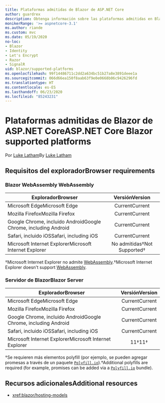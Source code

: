 ```yaml
---
title: Plataformas admitidas de Blazor de ASP.NET Core
author: guardrex
description: Obtenga información sobre las plataformas admitidas en Blazor de ASP.NET Core.
monikerRange: '>= aspnetcore-3.1'
ms.author: riande
ms.custom: mvc
ms.date: 05/19/2020
no-loc:
- Blazor
- Identity
- Let's Encrypt
- Razor
- SignalR
uid: blazor/supported-platforms
ms.openlocfilehash: 99f14486711c2dd2a634bc51b27a8e3891deee1a
ms.sourcegitcommit: 066d66ea150f8aab63f9e0e0668b06c9426296fd
ms.translationtype: HT
ms.contentlocale: es-ES
ms.lasthandoff: 06/23/2020
ms.locfileid: "85243231"
---
```

# <a name="aspnet-core-blazor-supported-platforms"></a><span data-ttu-id="d6f0e-103">Plataformas admitidas de Blazor de ASP.NET Core</span><span class="sxs-lookup"><span data-stu-id="d6f0e-103">ASP.NET Core Blazor supported platforms</span></span>

<span data-ttu-id="d6f0e-104">Por [Luke Latham](https://github.com/guardrex)</span><span class="sxs-lookup"><span data-stu-id="d6f0e-104">By [Luke Latham](https://github.com/guardrex)</span></span>

## <a name="browser-requirements"></a><span data-ttu-id="d6f0e-105">Requisitos del explorador</span><span class="sxs-lookup"><span data-stu-id="d6f0e-105">Browser requirements</span></span>

### <a name="blazor-webassembly"></a>Blazor<span data-ttu-id="d6f0e-106"> WebAssembly</span><span class="sxs-lookup"><span data-stu-id="d6f0e-106"> WebAssembly</span></span>

| <span data-ttu-id="d6f0e-107">Explorador</span><span class="sxs-lookup"><span data-stu-id="d6f0e-107">Browser</span></span>                          | <span data-ttu-id="d6f0e-108">Versión</span><span class="sxs-lookup"><span data-stu-id="d6f0e-108">Version</span></span>               |
| -------------------------------- | :-------------------: |
| <span data-ttu-id="d6f0e-109">Microsoft Edge</span><span class="sxs-lookup"><span data-stu-id="d6f0e-109">Microsoft Edge</span></span>                   | <span data-ttu-id="d6f0e-110">Current</span><span class="sxs-lookup"><span data-stu-id="d6f0e-110">Current</span></span>               |
| <span data-ttu-id="d6f0e-111">Mozilla Firefox</span><span class="sxs-lookup"><span data-stu-id="d6f0e-111">Mozilla Firefox</span></span>                  | <span data-ttu-id="d6f0e-112">Current</span><span class="sxs-lookup"><span data-stu-id="d6f0e-112">Current</span></span>               |
| <span data-ttu-id="d6f0e-113">Google Chrome, incluido Android</span><span class="sxs-lookup"><span data-stu-id="d6f0e-113">Google Chrome, including Android</span></span> | <span data-ttu-id="d6f0e-114">Current</span><span class="sxs-lookup"><span data-stu-id="d6f0e-114">Current</span></span>               |
| <span data-ttu-id="d6f0e-115">Safari, incluido iOS</span><span class="sxs-lookup"><span data-stu-id="d6f0e-115">Safari, including iOS</span></span>            | <span data-ttu-id="d6f0e-116">Current</span><span class="sxs-lookup"><span data-stu-id="d6f0e-116">Current</span></span>               |
| <span data-ttu-id="d6f0e-117">Microsoft Internet Explorer</span><span class="sxs-lookup"><span data-stu-id="d6f0e-117">Microsoft Internet Explorer</span></span>      | <span data-ttu-id="d6f0e-118">No admitidas&dagger;</span><span class="sxs-lookup"><span data-stu-id="d6f0e-118">Not Supported&dagger;</span></span> |

<span data-ttu-id="d6f0e-119">&dagger;Microsoft Internet Explorer no admite [WebAssembly](https://webassembly.org).</span><span class="sxs-lookup"><span data-stu-id="d6f0e-119">&dagger;Microsoft Internet Explorer doesn't support [WebAssembly](https://webassembly.org).</span></span>

### <a name="blazor-server"></a><span data-ttu-id="d6f0e-120">Servidor de Blazor</span><span class="sxs-lookup"><span data-stu-id="d6f0e-120">Blazor Server</span></span>

| <span data-ttu-id="d6f0e-121">Explorador</span><span class="sxs-lookup"><span data-stu-id="d6f0e-121">Browser</span></span>                          | <span data-ttu-id="d6f0e-122">Versión</span><span class="sxs-lookup"><span data-stu-id="d6f0e-122">Version</span></span>    |
| -------------------------------- | :--------: |
| <span data-ttu-id="d6f0e-123">Microsoft Edge</span><span class="sxs-lookup"><span data-stu-id="d6f0e-123">Microsoft Edge</span></span>                   | <span data-ttu-id="d6f0e-124">Current</span><span class="sxs-lookup"><span data-stu-id="d6f0e-124">Current</span></span>    |
| <span data-ttu-id="d6f0e-125">Mozilla Firefox</span><span class="sxs-lookup"><span data-stu-id="d6f0e-125">Mozilla Firefox</span></span>                  | <span data-ttu-id="d6f0e-126">Current</span><span class="sxs-lookup"><span data-stu-id="d6f0e-126">Current</span></span>    |
| <span data-ttu-id="d6f0e-127">Google Chrome, incluido Android</span><span class="sxs-lookup"><span data-stu-id="d6f0e-127">Google Chrome, including Android</span></span> | <span data-ttu-id="d6f0e-128">Current</span><span class="sxs-lookup"><span data-stu-id="d6f0e-128">Current</span></span>    |
| <span data-ttu-id="d6f0e-129">Safari, incluido iOS</span><span class="sxs-lookup"><span data-stu-id="d6f0e-129">Safari, including iOS</span></span>            | <span data-ttu-id="d6f0e-130">Current</span><span class="sxs-lookup"><span data-stu-id="d6f0e-130">Current</span></span>    |
| <span data-ttu-id="d6f0e-131">Microsoft Internet Explorer</span><span class="sxs-lookup"><span data-stu-id="d6f0e-131">Microsoft Internet Explorer</span></span>      | <span data-ttu-id="d6f0e-132">11&dagger;</span><span class="sxs-lookup"><span data-stu-id="d6f0e-132">11&dagger;</span></span> |

<span data-ttu-id="d6f0e-133">&dagger;Se requieren más elementos polyfill (por ejemplo, se pueden agregar promesas a través de un paquete [`Polyfill.io`](https://polyfill.io/v3/)).</span><span class="sxs-lookup"><span data-stu-id="d6f0e-133">&dagger;Additional polyfills are required (for example, promises can be added via a [`Polyfill.io`](https://polyfill.io/v3/) bundle).</span></span>

## <a name="additional-resources"></a><span data-ttu-id="d6f0e-134">Recursos adicionales</span><span class="sxs-lookup"><span data-stu-id="d6f0e-134">Additional resources</span></span>

* <xref:blazor/hosting-models>
